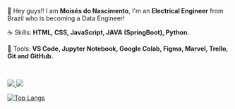
<p> 
 🖖 Hey guys!! I am <strong>Moisés do Nascimento</strong>, I'm an <strong>Electrical Engineer</strong> from Brazil who is becoming a Data Engineer!
</p>

<p> 
 ☕ Skills: <strong>HTML, CSS, JavaScript, JAVA (SpringBoot), Python.</strong>
</p>

<p> 
  💼 Tools: <strong>VS Code, Jupyter Notebook, Google Colab, Figma, Marvel, Trello, Git and GitHub.</strong>
</p>


<br>

<p align="left">
  <a href="https://www.linkedin.com/in/moisesn" alt="Linkedin">
    <img src="https://img.shields.io/badge/-Linkedin-6610F2?style=for-the-badge&logo=Linkedin&logoColor=FFFFFF&link=https://www.linkedin.com/in/moisesn"/>
  </a>
  
  <a href="https://discordapp.com/users/711397945664339994" alt="Discord">
    <img src="https://img.shields.io/badge/-Discord-6610F2?style=for-the-badge&logo=Discord&logoColor=FFFFFF&link=[https://discord.gg/QevDJqCzaY](https://discordapp.com/users/711397945664339994)"/>
  </a>
</p>

[![Top Langs](https://github-readme-stats.vercel.app/api/top-langs/?username=moise-s&layout=compact)](https://github.com/moise-s/github-readme-stats)
